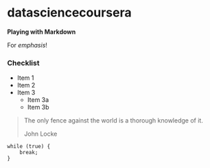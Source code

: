 # datasciencecoursera

**Playing with Markdown**

For *emphasis*!

### Checklist
- Item 1
- Item 2
- Item 3
    - Item 3a
    - Item 3b

> The only fence against the world
> is a thorough knowledge of it.
>
> John Locke

```
while (true) {
    break;
}
```



